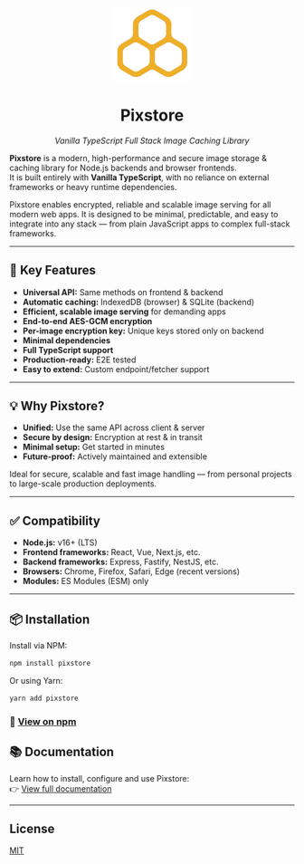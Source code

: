 <p align="center">
  <img src="docusaurus/static/img/logo.png" alt="Lightweight Secure TCP" width="140" style="border-radius: 12px;" />
</p>

<h1 align="center">Pixstore</h1>
<p align="center"><em>Vanilla TypeScript Full Stack Image Caching Library</em></p>

**Pixstore** is a modern, high-performance and secure image storage & caching library for Node.js backends and browser frontends.  
It is built entirely with **Vanilla TypeScript**, with no reliance on external frameworks or heavy runtime dependencies.

Pixstore enables encrypted, reliable and scalable image serving for all modern web apps. It is designed to be minimal, predictable, and easy to integrate into any stack — from plain JavaScript apps to complex full-stack frameworks.

---

## 🔑 Key Features

- **Universal API:** Same methods on frontend & backend
- **Automatic caching:** IndexedDB (browser) & SQLite (backend)
- **Efficient, scalable image serving** for demanding apps
- **End-to-end AES-GCM encryption**
- **Per-image encryption key:** Unique keys stored only on backend
- **Minimal dependencies**
- **Full TypeScript support**
- **Production-ready:** E2E tested
- **Easy to extend:** Custom endpoint/fetcher support

---

## 💡 Why Pixstore?

- **Unified:** Use the same API across client & server
- **Secure by design:** Encryption at rest & in transit
- **Minimal setup:** Get started in minutes
- **Future-proof:** Actively maintained and extensible

Ideal for secure, scalable and fast image handling — from personal projects to large-scale production deployments.

---

## ✅ Compatibility

- **Node.js:** v16+ (LTS)
- **Frontend frameworks:** React, Vue, Next.js, etc.
- **Backend frameworks:** Express, Fastify, NestJS, etc.
- **Browsers:** Chrome, Firefox, Safari, Edge (recent versions)
- **Modules:** ES Modules (ESM) only

---

## 📦 Installation

Install via NPM:

```bash
npm install pixstore
```

Or using Yarn:

```bash
yarn add pixstore
```

### 📄 [View on npm](https://www.npmjs.com/package/pixstore)

## 📚 Documentation

Learn how to install, configure and use Pixstore:  
👉 [View full documentation](https://sdenizozturk.github.io/pixstore)

---

## License

[MIT](LICENSE)
